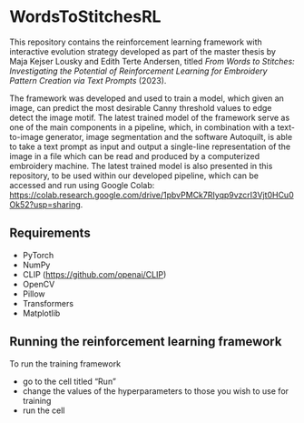 # WordsToStitchesRL


This repository contains the reinforcement learning framework with interactive evolution strategy developed as part of the master thesis by Maja Kejser Lousky and Edith Terte Andersen, titled *From Words to Stitches: Investigating the Potential of Reinforcement Learning for Embroidery Pattern Creation via Text Prompts* (2023).

The framework was developed and used to train a model, which given an image, can predict the most desirable Canny threshold values to edge detect the image motif. The latest trained model of the framework serve as one of the main components in a pipeline, which, in combination with a text-to-image generator, image segmentation and the software Autoquilt, is able to take a text prompt as input and output a single-line representation of the image in a file which can be read and produced by a computerized embroidery machine.
The latest trained model is also presented in this repository, to be used within our developed pipeline, which can be accessed and run using Google Colab: https://colab.research.google.com/drive/1pbvPMCk7RIyqp9vzcrI3Vjt0HCu0Ok52?usp=sharing.


## Requirements 
- PyTorch
- NumPy
- CLIP (https://github.com/openai/CLIP)
- OpenCV
- Pillow
- Transformers
- Matplotlib

## Running the reinforcement learning framework

To run the training framework 
- go to the cell titled “Run” 
- change the values of the hyperparameters to those you wish to use for training 
- run the cell
